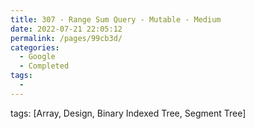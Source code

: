 ```yaml
---
title: 307 - Range Sum Query - Mutable - Medium
date: 2022-07-21 22:05:12
permalink: /pages/99cb3d/
categories:
  - Google
  - Completed
tags:
  - 
---
```

tags: [Array, Design, Binary Indexed Tree, Segment Tree]